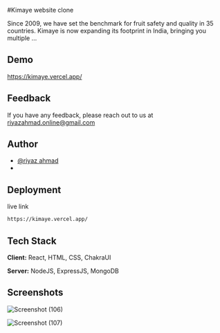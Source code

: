 
#Kimaye website clone

Since 2009, we have set the benchmark for fruit safety and quality in 35 countries. Kimaye is now expanding its footprint in India, bringing you multiple ...


## Demo


https://kimaye.vercel.app/

## Feedback

If you have any feedback, please reach out to us at riyazahmad.online@gmail.com


## Author

- [@riyaz ahmad](https://github.com/iam-riyaz)
-


## Deployment

live link

```bash
https://kimaye.vercel.app/
```


## Tech Stack

**Client:** React, HTML, CSS, ChakraUI

**Server:** NodeJS, ExpressJS, MongoDB

## Screenshots
![Screenshot (106)](https://user-images.githubusercontent.com/97458162/174494480-485a8f93-f4e6-479f-ac77-23430facc087.png)





![Screenshot (107)](https://user-images.githubusercontent.com/97458162/174494488-eccde789-ba48-475e-8a17-2b96bef009d2.png)

